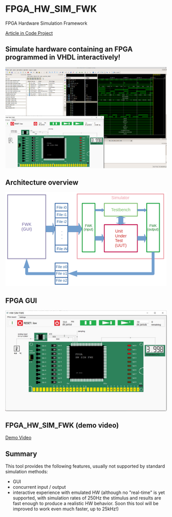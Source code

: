 # FPGA_HW_SIM_FWK
FPGA Hardware Simulation Framework

[Article in Code Project](https://www.codeproject.com/Articles/5329919/FPGA-Hardware-Simulation-Framework-FPGA-HW-SIM-FWK "FPGA_HW_SIM_FWK Article in Code Project")

## Simulate hardware containing an FPGA programmed in VHDL interactively!

![plot](./img/simulation.png)

## Architecture overview

![plot](./img/architecture_overview.png)

## FPGA GUI

![plot](./img/fpga_gui.png)

## FPGA_HW_SIM_FWK (demo video)

[Demo Video](https://www.youtube.com/watch?v=Yqu1DDGK04c "FPGA_HW_SIM_FWK Demo Video")

## Summary
This tool provides the following features, usually not supported by standard simulation methods:
- GUI
- concurrent input / output
- interactive experience with emulated HW
  (although no "real-time" is yet supported, with simulation rates of 250Hz the stimulus and results are fast enough
   to produce a realistic HW behavior. Soon this tool will be improved to work even much faster, up to 25kHz!)
